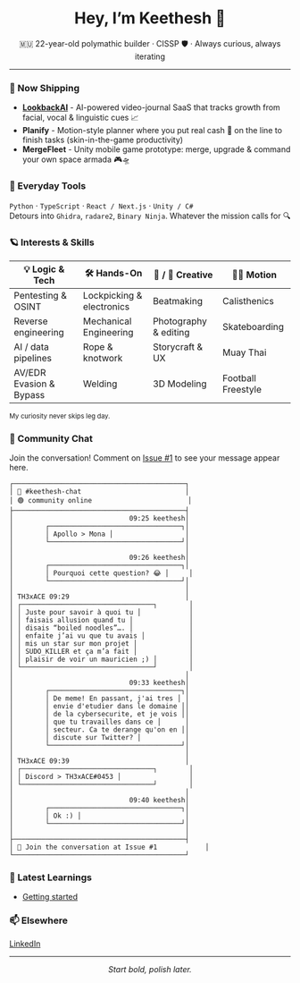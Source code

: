 <!-- GitHub profile README -->
<h1 align="center">Hey, I’m Keethesh 👋</h1>
<p align="center">
  🇲🇺 22-year-old polymathic builder · CISSP 🛡️ · Always curious, always iterating
</p>

---

### 🚢  Now Shipping
- **[LookbackAI](https://lookbackai.com)** - AI-powered video-journal SaaS that tracks growth from facial, vocal & linguistic cues 📈  
- **Planify** - Motion-style planner where you put real cash 💸 on the line to finish tasks (skin-in-the-game productivity)  
- **MergeFleet** - Unity mobile game prototype: merge, upgrade & command your own space armada 🎮🛸  

### 🧰  Everyday Tools
`Python` · `TypeScript` · `React / Next.js` · `Unity / C#`  
Detours into `Ghidra`, `radare2`, `Binary Ninja`. Whatever the mission calls for 🔍

### 🪐  Interests & Skills
| 💡 Logic & Tech | 🛠️ Hands-On | 🎵 / 🎨 Creative | 🏃‍♂️ Motion |
|-----------------|-------------|-----------------|--------------|
| Pentesting & OSINT | Lockpicking & electronics | Beatmaking | Calisthenics |
| Reverse engineering | Mechanical Engineering | Photography & editing | Skateboarding |
| AI / data pipelines | Rope & knotwork | Storycraft & UX | Muay Thai |
| AV/EDR Evasion & Bypass | Welding | 3D Modeling | Football Freestyle |

<sub>My curiosity never skips leg day.</sub>

### 💬 Community Chat
Join the conversation! Comment on [Issue #1](https://github.com/keethesh/keethesh/issues/1) to see your message appear here.

<!-- CHAT_START -->
```
┌───────────────────────────────────────────┐
│ 💬 #keethesh-chat                          │
│ 🟢 community online                        │
├───────────────────────────────────────────┤
│                             09:25 keethesh│
│        ┌─────────────────────────────────┐│
│        │ Apollo > Mona │                  │
│        └─────────────────────────────────┘│
│                                           │
│                             09:26 keethesh│
│        ┌─────────────────────────────────┐│
│        │ Pourquoi cette question? 😂 │     │
│        └─────────────────────────────────┘│
│                                           │
│ TH3xACE 09:29                             │
│ ┌─────────────────────────────────┐        │
│ │ Juste pour savoir à quoi tu │            │
│ │ faisais allusion quand tu │              │
│ │ disais “boiled noodles”…. │              │
│ │ enfaite j’ai vu que tu avais │           │
│ │ mis un star sur mon projet │             │
│ │ SUDO_KILLER et ça m’a fait │             │
│ │ plaisir de voir un mauricien ;) │        │
│ └─────────────────────────────────┘        │
│                                           │
│                             09:33 keethesh│
│        ┌─────────────────────────────────┐│
│        │ De meme! En passant, j'ai tres │ │
│        │ envie d'etudier dans le domaine ││
│        │ de la cybersecurite, et je vois ││
│        │ que tu travailles dans ce │      │
│        │ secteur. Ca te derange qu'on en ││
│        │ discute sur Twitter? │           │
│        └─────────────────────────────────┘│
│                                           │
│ TH3xACE 09:39                             │
│ ┌─────────────────────────────────┐        │
│ │ Discord > TH3xACE#0453 │                 │
│ └─────────────────────────────────┘        │
│                                           │
│                             09:40 keethesh│
│        ┌─────────────────────────────────┐│
│        │ Ok :) │                          │
│        └─────────────────────────────────┘│
│                                           │
├───────────────────────────────────────────┤
│ 💭 Join the conversation at Issue #1            │
└───────────────────────────────────────────┘
```
<!-- CHAT_END -->

### 🧠 Latest Learnings

<!-- TIL_START -->
* [Getting started](til/001-getting-started.md)
<!-- TIL_END -->

### 📫  Elsewhere
[LinkedIn](https://www.linkedin.com/in/keethesh)

---

<p align="center"><em>Start bold, polish later.</em></p>
